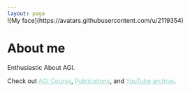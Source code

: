 ```yaml
---
layout: page
---
```


<span style="display:block; margin-top:-30px;">
![My face](https://avatars.githubusercontent.com/u/2119354)
</span>


# About me

Enthusiastic About AGI.

Check out
<a style="color:#8dd3c7" href="/didactics.html">AGI Course</a>,
<a style="color:#8dd3c7" href="/twitter.html">Publications</a>, and
<a style="color:#8dd3c7" href="/youtube.html">YouTube archive</a>.
